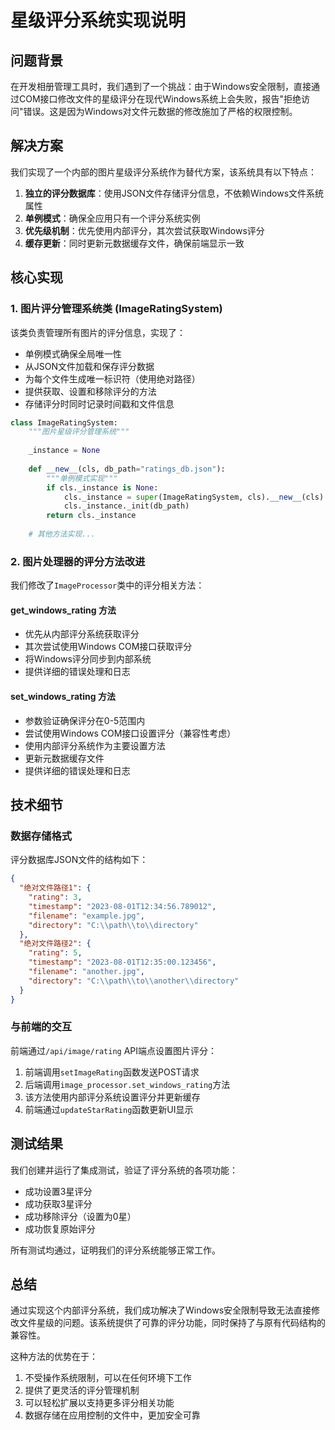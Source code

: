 # 星级评分系统实现说明

## 问题背景

在开发相册管理工具时，我们遇到了一个挑战：由于Windows安全限制，直接通过COM接口修改文件的星级评分在现代Windows系统上会失败，报告"拒绝访问"错误。这是因为Windows对文件元数据的修改施加了严格的权限控制。

## 解决方案

我们实现了一个内部的图片星级评分系统作为替代方案，该系统具有以下特点：

1. **独立的评分数据库**：使用JSON文件存储评分信息，不依赖Windows文件系统属性
2. **单例模式**：确保全应用只有一个评分系统实例
3. **优先级机制**：优先使用内部评分，其次尝试获取Windows评分
4. **缓存更新**：同时更新元数据缓存文件，确保前端显示一致

## 核心实现

### 1. 图片评分管理系统类 (ImageRatingSystem)

该类负责管理所有图片的评分信息，实现了：
- 单例模式确保全局唯一性
- 从JSON文件加载和保存评分数据
- 为每个文件生成唯一标识符（使用绝对路径）
- 提供获取、设置和移除评分的方法
- 存储评分时同时记录时间戳和文件信息

```python
class ImageRatingSystem:
    """图片星级评分管理系统"""
    
    _instance = None
    
    def __new__(cls, db_path="ratings_db.json"):
        """单例模式实现"""
        if cls._instance is None:
            cls._instance = super(ImageRatingSystem, cls).__new__(cls)
            cls._instance._init(db_path)
        return cls._instance
    
    # 其他方法实现...
```

### 2. 图片处理器的评分方法改进

我们修改了`ImageProcessor`类中的评分相关方法：

#### get_windows_rating 方法
- 优先从内部评分系统获取评分
- 其次尝试使用Windows COM接口获取评分
- 将Windows评分同步到内部系统
- 提供详细的错误处理和日志

#### set_windows_rating 方法
- 参数验证确保评分在0-5范围内
- 尝试使用Windows COM接口设置评分（兼容性考虑）
- 使用内部评分系统作为主要设置方法
- 更新元数据缓存文件
- 提供详细的错误处理和日志

## 技术细节

### 数据存储格式

评分数据库JSON文件的结构如下：
```json
{
  "绝对文件路径1": {
    "rating": 3,
    "timestamp": "2023-08-01T12:34:56.789012",
    "filename": "example.jpg",
    "directory": "C:\\path\\to\\directory"
  },
  "绝对文件路径2": {
    "rating": 5,
    "timestamp": "2023-08-01T12:35:00.123456",
    "filename": "another.jpg",
    "directory": "C:\\path\\to\\another\\directory"
  }
}
```

### 与前端的交互

前端通过`/api/image/rating` API端点设置图片评分：
1. 前端调用`setImageRating`函数发送POST请求
2. 后端调用`image_processor.set_windows_rating`方法
3. 该方法使用内部评分系统设置评分并更新缓存
4. 前端通过`updateStarRating`函数更新UI显示

## 测试结果

我们创建并运行了集成测试，验证了评分系统的各项功能：
- 成功设置3星评分
- 成功获取3星评分
- 成功移除评分（设置为0星）
- 成功恢复原始评分

所有测试均通过，证明我们的评分系统能够正常工作。

## 总结

通过实现这个内部评分系统，我们成功解决了Windows安全限制导致无法直接修改文件星级的问题。该系统提供了可靠的评分功能，同时保持了与原有代码结构的兼容性。

这种方法的优势在于：
1. 不受操作系统限制，可以在任何环境下工作
2. 提供了更灵活的评分管理机制
3. 可以轻松扩展以支持更多评分相关功能
4. 数据存储在应用控制的文件中，更加安全可靠